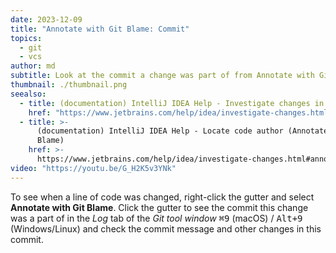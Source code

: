 ```yaml
---
date: 2023-12-09
title: "Annotate with Git Blame: Commit"
topics:
  - git
  - vcs
author: md
subtitle: Look at the commit a change was part of from Annotate with Git Blame
thumbnail: ./thumbnail.png
seealso:
  - title: (documentation) IntelliJ IDEA Help - Investigate changes in Git repository
    href: "https://www.jetbrains.com/help/idea/investigate-changes.html"
  - title: >-
      (documentation) IntelliJ IDEA Help - Locate code author (Annotate with Git
      Blame)
    href: >-
      https://www.jetbrains.com/help/idea/investigate-changes.html#annotate_blame
video: "https://youtu.be/G_H2K5v3YNk"
---
```


To see when a line of code was changed, right-click the gutter and select **Annotate with Git Blame**. Click the gutter to see the commit this change was a part of in the _Log_ tab of the _Git tool window_ <kbd>⌘9</kbd> (macOS) / <kbd>Alt+9</kbd> (Windows/Linux) and check the commit message and other changes in this commit.
